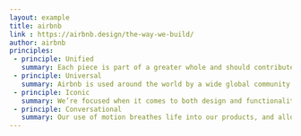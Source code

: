 ```yaml
---
layout: example
title: airbnb
link : https://airbnb.design/the-way-we-build/
author: airbnb
principles:
 - principle: Unified
   summary: Each piece is part of a greater whole and should contribute positively to the system at scale. There should be no isolated features or outliers.
 - principle: Universal
   summary: Airbnb is used around the world by a wide global community. Our products and visual language should be welcoming and accessible.
 - principle: Iconic
   summary: We’re focused when it comes to both design and functionality. Our work should speak boldly and clearly to this focus.
 - principle: Conversational
   summary: Our use of motion breathes life into our products, and allows us to communicate with users in easily understood ways.
---
```

